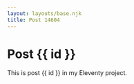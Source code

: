 ```yaml
---
layout: layouts/base.njk
title: Post 14604
---
```


# Post {{ id }}

This is post {{ id }} in my Eleventy project.
